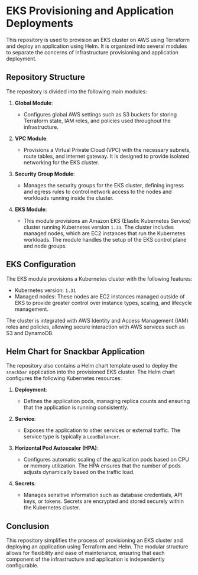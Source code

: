 # EKS Provisioning and Application Deployments

This repository is used to provision an EKS cluster on AWS using Terraform and deploy an application using Helm. It is organized into several modules to separate the concerns of infrastructure provisioning and application deployment.

## Repository Structure

The repository is divided into the following main modules:

1. **Global Module**: 
   - Configures global AWS settings such as S3 buckets for storing Terraform state, IAM roles, and policies used throughout the infrastructure.

2. **VPC Module**: 
   - Provisions a Virtual Private Cloud (VPC) with the necessary subnets, route tables, and internet gateway. It is designed to provide isolated networking for the EKS cluster.

3. **Security Group Module**: 
   - Manages the security groups for the EKS cluster, defining ingress and egress rules to control network access to the nodes and workloads running inside the cluster.

4. **EKS Module**: 
   - This module provisions an Amazon EKS (Elastic Kubernetes Service) cluster running Kubernetes version `1.31`. The cluster includes managed nodes, which are EC2 instances that run the Kubernetes workloads. The module handles the setup of the EKS control plane and node groups.

## EKS Configuration

The EKS module provisions a Kubernetes cluster with the following features:
- Kubernetes version: `1.31`
- Managed nodes: These nodes are EC2 instances managed outside of EKS to provide greater control over instance types, scaling, and lifecycle management.
  
The cluster is integrated with AWS Identity and Access Management (IAM) roles and policies, allowing secure interaction with AWS services such as S3 and DynamoDB.

## Helm Chart for Snackbar Application

The repository also contains a Helm chart template used to deploy the `snackbar` application into the provisioned EKS cluster. The Helm chart configures the following Kubernetes resources:

1. **Deployment**: 
   - Defines the application pods, managing replica counts and ensuring that the application is running consistently.

2. **Service**: 
   - Exposes the application to other services or external traffic. The service type is typically a `LoadBalancer`.

3. **Horizontal Pod Autoscaler (HPA)**: 
   - Configures automatic scaling of the application pods based on CPU or memory utilization. The HPA ensures that the number of pods adjusts dynamically based on the traffic load.

4. **Secrets**: 
   - Manages sensitive information such as database credentials, API keys, or tokens. Secrets are encrypted and stored securely within the Kubernetes cluster.

## Conclusion

This repository simplifies the process of provisioning an EKS cluster and deploying an application using Terraform and Helm. The modular structure allows for flexibility and ease of maintenance, ensuring that each component of the infrastructure and application is independently configurable.


